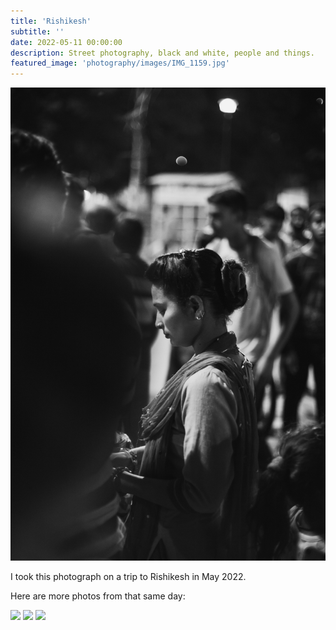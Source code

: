 ```yaml
---
title: 'Rishikesh'
subtitle: ''
date: 2022-05-11 00:00:00
description: Street photography, black and white, people and things.
featured_image: 'photography/images/IMG_1159.jpg'
---
```


![](/images/IMG_1159.jpg)

I took this photograph on a trip to Rishikesh in May 2022.

Here are more photos from that same day:
<div class="gallery" data-columns="3">
	<img src="photography/images/IMG_1118.jpg">
	<img src="photography/images/IMG_1125.jpg">
	<img src="photography/images/IMG_1159.jpg">
</div>